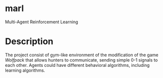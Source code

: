 # marl
Multi-Agent Reinforcement Learning
# Description
The project consist of gym-like environment of the modification of the game *Wolfpack* that allows hunters to communicate, sending simple 0-1 signals to each other.
Agents could have different behavioral algorithms, including learning algorithms.
